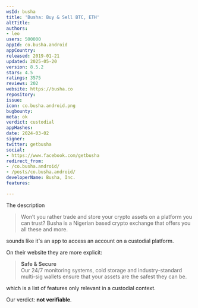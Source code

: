 ```yaml
---
wsId: busha
title: 'Busha: Buy & Sell BTC, ETH'
altTitle: 
authors:
- leo
users: 500000
appId: co.busha.android
appCountry: 
released: 2019-01-21
updated: 2025-05-20
version: 8.5.2
stars: 4.5
ratings: 3575
reviews: 202
website: https://busha.co
repository: 
issue: 
icon: co.busha.android.png
bugbounty: 
meta: ok
verdict: custodial
appHashes: 
date: 2024-03-02
signer: 
twitter: getbusha
social:
- https://www.facebook.com/getbusha
redirect_from:
- /co.busha.android/
- /posts/co.busha.android/
developerName: Busha, Inc.
features: 

---
```


The description

> Won’t you rather trade and store your crypto assets on a platform you can
  trust? Busha is a Nigerian based crypto exchange that offers you all these and
  more.

sounds like it's an app to access an account on a custodial platform.

On their website they are more explicit:

> **Safe & Secure**<br>
  Our 24/7 monitoring systems, cold storage and industry-standard multi-sig
  wallets ensure that your assets are the safest they can be.

which is a list of features only relevant in a custodial context.

Our verdict: **not verifiable**.
